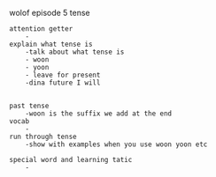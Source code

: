 wolof episode 5 tense

    attention getter
        -
    explain what tense is 
        -talk about what tense is 
        - woon
        - yoon 
        - leave for present  
        -dina future I will 

        
    past tense
        -woon is the suffix we add at the end
    vocab
        -
    run through tense
        -show with examples when you use woon yoon etc

    special word and learning tatic
        -